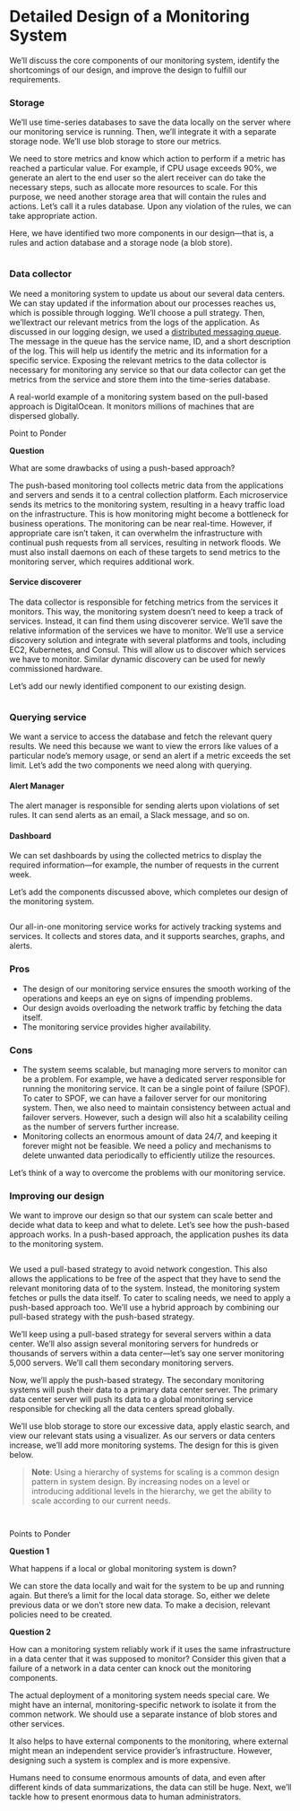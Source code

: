 # Detailed Design of a Monitoring System

We’ll discuss the core components of our monitoring system, identify the shortcomings of our design, and improve the design to fulfill our requirements.

### Storage <a href="#storage-0" id="storage-0"></a>

We’ll use time-series databases to save the data locally on the server where our monitoring service is running. Then, we’ll integrate it with a separate storage node. We’ll use blob storage to store our metrics.

We need to store metrics and know which action to perform if a metric has reached a particular value. For example, if CPU usage exceeds 90%, we generate an alert to the end user so the alert receiver can do take the necessary steps, such as allocate more resources to scale. For this purpose, we need another storage area that will contain the rules and actions. Let’s call it a rules database. Upon any violation of the rules, we can take appropriate action.

Here, we have identified two more components in our design—that is, a rules and action database and a storage node (a blob store).

<figure><img src="../.gitbook/assets/Screenshot 2023-09-03 at 12.00.53 AM.png" alt=""><figcaption></figcaption></figure>

### Data collector <a href="#data-collector-0" id="data-collector-0"></a>

We need a monitoring system to update us about our several data centers. We can stay updated if the information about our processes reaches us, which is possible through logging. We’ll choose a pull strategy. Then, we’llextract our relevant metrics from the logs of the application. As discussed in our logging design, we used a [distributed messaging queue](https://www.educative.io/collection/page/10370001/4941429335392256/4835612456124416#Using-distributed-messaging-queue). The message in the queue has the service name, ID, and a short description of the log. This will help us identify the metric and its information for a specific service. Exposing the relevant metrics to the data collector is necessary for monitoring any service so that our data collector can get the metrics from the service and store them into the time-series database.

A real-world example of a monitoring system based on the pull-based approach is DigitalOcean. It monitors millions of machines that are dispersed globally.

Point to Ponder

**Question**

What are some drawbacks of using a push-based approach?

The push-based monitoring tool collects metric data from the applications and servers and sends it to a central collection platform. Each microservice sends its metrics to the monitoring system, resulting in a heavy traffic load on the infrastructure. This is how monitoring might become a bottleneck for business operations. The monitoring can be near real-time. However, if appropriate care isn’t taken, it can overwhelm the infrastructure with continual push requests from all services, resulting in network floods. We must also install daemons on each of these targets to send metrics to the monitoring server, which requires additional work.

#### Service discoverer <a href="#service-discoverer-0" id="service-discoverer-0"></a>

The data collector is responsible for fetching metrics from the services it monitors. This way, the monitoring system doesn’t need to keep a track of services. Instead, it can find them using discoverer service. We’ll save the relative information of the services we have to monitor. We’ll use a service discovery solution and integrate with several platforms and tools, including EC2, Kubernetes, and Consul. This will allow us to discover which services we have to monitor. Similar dynamic discovery can be used for newly commissioned hardware.

Let’s add our newly identified component to our existing design.

<figure><img src="../.gitbook/assets/Screenshot 2023-09-03 at 12.01.32 AM.png" alt=""><figcaption></figcaption></figure>

### Querying service <a href="#querying-service-0" id="querying-service-0"></a>

We want a service to access the database and fetch the relevant query results. We need this because we want to view the errors like values of a particular node’s memory usage, or send an alert if a metric exceeds the set limit. Let’s add the two components we need along with querying.

#### Alert Manager <a href="#alert-manager-1" id="alert-manager-1"></a>

The alert manager is responsible for sending alerts upon violations of set rules. It can send alerts as an email, a Slack message, and so on.

#### Dashboard <a href="#dashboard-2" id="dashboard-2"></a>

We can set dashboards by using the collected metrics to display the required information—for example, the number of requests in the current week.

Let’s add the components discussed above, which completes our design of the monitoring system.

<figure><img src="../.gitbook/assets/Screenshot 2023-09-03 at 12.01.56 AM.png" alt=""><figcaption></figcaption></figure>

Our all-in-one monitoring service works for actively tracking systems and services. It collects and stores data, and it supports searches, graphs, and alerts.

### Pros <a href="#pros-0" id="pros-0"></a>

* The design of our monitoring service ensures the smooth working of the operations and keeps an eye on signs of impending problems.
* Our design avoids overloading the network traffic by fetching the data itself.
* The monitoring service provides higher availability.

### Cons <a href="#cons-1" id="cons-1"></a>

* The system seems scalable, but managing more servers to monitor can be a problem. For example, we have a dedicated server responsible for running the monitoring service. It can be a single point of failure (SPOF). To cater to SPOF, we can have a failover server for our monitoring system. Then, we also need to maintain consistency between actual and failover servers. However, such a design will also hit a scalability ceiling as the number of servers further increase.
* Monitoring collects an enormous amount of data 24/7, and keeping it forever might not be feasible. We need a policy and mechanisms to delete unwanted data periodically to efficiently utilize the resources.

Let’s think of a way to overcome the problems with our monitoring service.

### Improving our design <a href="#improving-our-design-0" id="improving-our-design-0"></a>

We want to improve our design so that our system can scale better and decide what data to keep and what to delete. Let’s see how the push-based approach works. In a push-based approach, the application pushes its data to the monitoring system.

<figure><img src="../.gitbook/assets/Screenshot 2023-09-03 at 12.02.14 AM.png" alt=""><figcaption></figcaption></figure>

We used a pull-based strategy to avoid network congestion. This also allows the applications to be free of the aspect that they have to send the relevant monitoring data of to the system. Instead, the monitoring system fetches or pulls the data itself. To cater to scaling needs, we need to apply a push-based approach too. We’ll use a hybrid approach by combining our pull-based strategy with the push-based strategy.

We’ll keep using a pull-based strategy for several servers within a data center. We’ll also assign several monitoring servers for hundreds or thousands of servers within a data center—let’s say one server monitoring 5,000 servers. We’ll call them secondary monitoring servers.

Now, we’ll apply the push-based strategy. The secondary monitoring systems will push their data to a primary data center server. The primary data center server will push its data to a global monitoring service responsible for checking all the data centers spread globally.

We’ll use blob storage to store our excessive data, apply elastic search, and view our relevant stats using a visualizer. As our servers or data centers increase, we’ll add more monitoring systems. The design for this is given below.

> **Note**: Using a hierarchy of systems for scaling is a common design pattern in system design. By increasing nodes on a level or introducing additional levels in the hierarchy, we get the ability to scale according to our current needs.

<figure><img src="../.gitbook/assets/Screenshot 2023-09-03 at 12.02.45 AM.png" alt=""><figcaption></figcaption></figure>

<figure><img src="../.gitbook/assets/Screenshot 2023-09-03 at 12.02.45 AM (1).png" alt=""><figcaption></figcaption></figure>



Points to Ponder

**Question 1**

What happens if a local or global monitoring system is down?

We can store the data locally and wait for the system to be up and running again. But there’s a limit for the local data storage. So, either we delete previous data or we don’t store new data. To make a decision, relevant policies need to be created.

**Question 2**

How can a monitoring system reliably work if it uses the same infrastructure in a data center that it was supposed to monitor? Consider this given that a failure of a network in a data center can knock out the monitoring components.

The actual deployment of a monitoring system needs special care. We might have an internal, monitoring-specific network to isolate it from the common network. We should use a separate instance of blob stores and other services.

It also helps to have external components to the monitoring, where external might mean an independent service provider’s infrastructure. However, designing such a system is complex and is more expensive.

Humans need to consume enormous amounts of data, and even after different kinds of data summarizations, the data can still be huge. Next, we’ll tackle how to present enormous data to human administrators.

